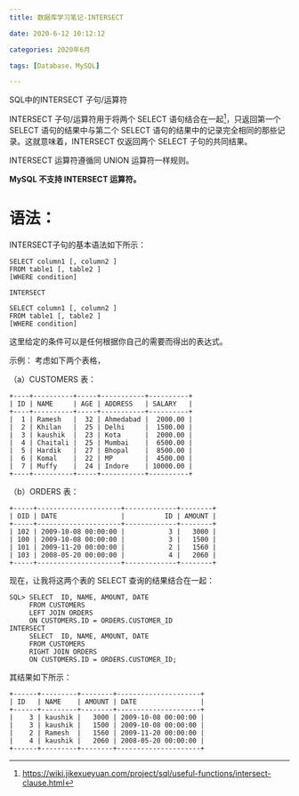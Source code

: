 ```yaml
---
title: 数据库学习笔记-INTERSECT

date: 2020-6-12 10:12:12

categories: 2020年6月

tags: [Database，MySQL]

---
```


SQL中的INTERSECT 子句/运算符

<!-- more -->


INTERSECT 子句/运算符用于将两个 SELECT 语句结合在一起[^1]，只返回第一个 SELECT 语句的结果中与第二个 SELECT 语句的结果中的记录完全相同的那些记录。这就意味着，INTERSECT 仅返回两个 SELECT 子句的共同结果。

INTERSECT 运算符遵循同 UNION 运算符一样规则。

**MySQL 不支持 INTERSECT 运算符。**

# 语法：
INTERSECT子句的基本语法如下所示：
    
    SELECT column1 [, column2 ]
    FROM table1 [, table2 ]
    [WHERE condition]

    INTERSECT
    
    SELECT column1 [, column2 ]
    FROM table1 [, table2 ]
    [WHERE condition]
这里给定的条件可以是任何根据你自己的需要而得出的表达式。

示例：
考虑如下两个表格，

（a）CUSTOMERS 表：
    
    +----+----------+-----+-----------+----------+
    | ID | NAME     | AGE | ADDRESS   | SALARY   |
    +----+----------+-----+-----------+----------+
    |  1 | Ramesh   |  32 | Ahmedabad |  2000.00 |
    |  2 | Khilan   |  25 | Delhi     |  1500.00 |
    |  3 | kaushik  |  23 | Kota      |  2000.00 |
    |  4 | Chaitali |  25 | Mumbai    |  6500.00 |
    |  5 | Hardik   |  27 | Bhopal    |  8500.00 |
    |  6 | Komal    |  22 | MP        |  4500.00 |
    |  7 | Muffy    |  24 | Indore    | 10000.00 |
    +----+----------+-----+-----------+----------+
（b）ORDERS 表：
    
    +-----+---------------------+-------------+--------+
    | OID | DATE                |          ID | AMOUNT |
    +-----+---------------------+-------------+--------+
    | 102 | 2009-10-08 00:00:00 |           3 |   3000 |
    | 100 | 2009-10-08 00:00:00 |           3 |   1500 |
    | 101 | 2009-11-20 00:00:00 |           2 |   1560 |
    | 103 | 2008-05-20 00:00:00 |           4 |   2060 |
    +-----+---------------------+-------------+--------+
现在，让我将这两个表的 SELECT 查询的结果结合在一起：
    
    SQL> SELECT  ID, NAME, AMOUNT, DATE
         FROM CUSTOMERS
         LEFT JOIN ORDERS
         ON CUSTOMERS.ID = ORDERS.CUSTOMER_ID
    INTERSECT
         SELECT  ID, NAME, AMOUNT, DATE
         FROM CUSTOMERS
         RIGHT JOIN ORDERS
         ON CUSTOMERS.ID = ORDERS.CUSTOMER_ID;
其结果如下所示：
    
    +------+---------+--------+---------------------+
    | ID   | NAME    | AMOUNT | DATE                |
    +------+---------+--------+---------------------+
    |    3 | kaushik |   3000 | 2009-10-08 00:00:00 |
    |    3 | kaushik |   1500 | 2009-10-08 00:00:00 |
    |    2 | Ramesh  |   1560 | 2009-11-20 00:00:00 |
    |    4 | kaushik |   2060 | 2008-05-20 00:00:00 |
    +------+---------+--------+---------------------+
    
[^1]:https://wiki.jikexueyuan.com/project/sql/useful-functions/intersect-clause.html